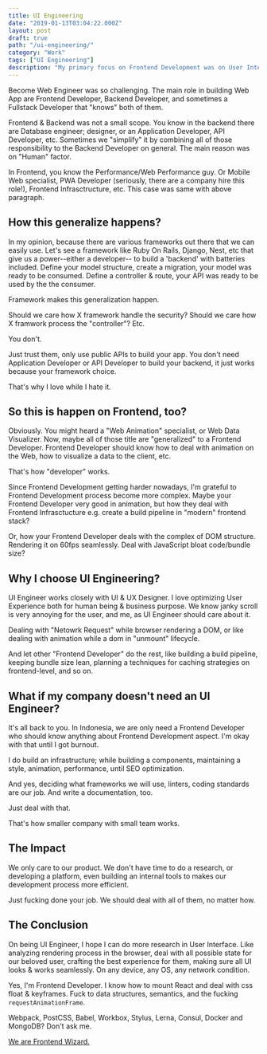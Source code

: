 ```yaml
---
title: UI Engineering
date: "2019-01-13T03:04:22.000Z"
layout: post
draft: true
path: "/ui-engineering/"
category: "Work"
tags: ["UI Engineering"]
description: "My primary focus on Frontend Development was on User Interface"
---
```


Become Web Engineer was so challenging. The main role in building Web App are
Frontend Developer, Backend Developer, and sometimes a Fullstack Developer that
"knows" both of them.

Frontend & Backend was not a small scope. You know in the backend there are
Database engineer; designer, or an Application Developer, API Developer, etc.
Sometimes we "simplify" it by combining all of those responsibility to the
Backend Developer on general. The main reason was on "Human" factor.

In Frontend, you know the Performance/Web Performance guy. Or Mobile Web
specialist, PWA Developer (seriously, there are a company hire this role!),
Frontend Infrasctructure, etc. This case was same with above paragraph.

## How this generalize happens?

In my opinion, because there are various frameworks out there that we can easily
use. Let's see a framework like Ruby On Rails, Django, Nest, etc that give us a
power--either a developer-- to build a 'backend' with batteries included. Define
your model structure, create a migration, your model was ready to be consumed.
Define a controller & route, your API was ready to be used by the the consumer.

Framework makes this generalization happen.

Should we care how X framework handle the security? Should we care how X
framwork process the "controller"? Etc.

You don't.

Just trust them, only use public APIs to build your app. You don't need
Application Developer or API Developer to build your backend, it just works
because your framework choice.

That's why I love while I hate it.

## So this is happen on Frontend, too?

Obviously. You might heard a "Web Animation" specialist, or Web Data Visualizer.
Now, maybe all of those title are "generalized" to a Frontend Developer.
Frontend Developer should know how to deal with animation on the Web, how to
visualize a data to the client, etc.

That's how "developer" works.

Since Frontend Development getting harder nowadays, I'm grateful to Frontend
Development process become more complex. Maybe your Frontend Developer very good
in animation, but how they deal with Frontend Infrasctucture e.g. create a build
pipeline in "modern" frontend stack?

Or, how your Frontend Developer deals with the complex of DOM structure.
Rendering it on 60fps seamlessly. Deal with JavaScript bloat code/bundle size?

## Why I choose UI Engineering?

UI Engineer works closely with UI & UX Designer. I love optimizing User
Experience both for human being & business purpose. We know janky scroll is
very annoying for the user, and me, as UI Engineer should care about it.

Dealing with "Netowrk Request" while browser rendering a DOM, or like dealing
with animation while a dom in "unmount" lifecycle.

And let other "Frontend Developer" do the rest, like building a build pipeline,
keeping bundle size lean, planning a techniques for caching strategies on
frontend-level, and so on.

## What if my company doesn't need an UI Engineer?

It's all back to you. In Indonesia, we are only need a Frontend Developer who
should know anything about Frontend Development aspect. I'm okay with that until I
got burnout.

I do build an infrastructure; while building a components, maintaining a style,
animation, performance, until SEO optimization.

And yes, deciding what frameworks we will use, linters, coding standards are our job.
And write a documentation, too.

Just deal with that.

That's how smaller company with small team works.

## The Impact

We only care to our product. We don't have time to do a research, or developing
a platform, even building an internal tools to makes our development process
more efficient.

Just fucking done your job. We should deal with all of them, no matter how.

## The Conclusion

On being UI Engineer, I hope I can do more research in User Interface. Like
analyzing rendering process in the browser, deal with all possible state for our
beloved user, crafting the best experience for them, making sure all UI looks &
works seamlessly. On any device, any OS, any network condition.

Yes, I'm Frontend Developer. I know how to mount React and deal with css float &
keyframes. Fuck to data structures, semantics, and the fucking `requestAnimationFrame`.

Webpack, PostCSS, Babel, Workbox, Stylus, Lerna, Consul, Docker and MongoDB? Don't ask me.

[We are Frontend Wizard.](https://twitter.com/iamdevloper/status/920683431935213569)
